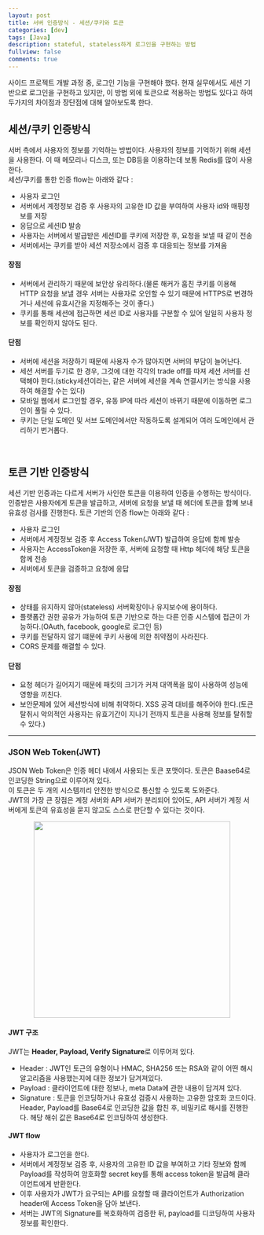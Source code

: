 ```yaml
---
layout: post
title: 서버 인증방식 - 세션/쿠키와 토큰 
categories: [dev]
tags: [Java]
description: stateful, stateless하게 로그인을 구현하는 방법
fullview: false
comments: true
---
```


사이드 프로젝트 개발 과정 중, 로그인 기능을 구현해야 했다. 현재 실무에서도 세션 기반으로 로그인을 구현하고 있지만, 이 방법 외에 토큰으로 적용하는 방법도 있다고 하여 두가지의 차이점과 장단점에 대해 알아보도록 한다.

## 세션/쿠키 인증방식
서버 측에서 사용자의 정보를 기억하는 방법이다. 사용자의 정보를 기억하기 위해 세션을 사용한다. 이 때 메모리나 디스크, 또는 DB등을 이용하는데 보통 Redis를 많이 사용한다.  
세션/쿠키를 통한 인증 flow는 아래와 같다 : 

* 사용자 로그인
* 서버에서 계정정보 검증 후 사용자의 고유한 ID 값을 부여하여 사용자 id와 매핑정보를 저장
* 응답으로 세션ID 발송
* 사용자는 서버에서 발급받은 세션ID를 쿠키에 저장한 후, 요청을 보낼 때 같이 전송
* 서버에서는 쿠키를 받아 세션 저장소에서 검증 후 대응되는 정보를 가져옴

#### 장점
* 서버에서 관리하기 때문에 보안상 유리하다.(물론 해커가 훔친 쿠키를 이용해 HTTP 요청을 보낼 경우 서버는 사용자로 오인할 수 있기 때문에 HTTPS로 변경하거나 세션에 유효시간을 지정해주는 것이 좋다.)
* 쿠키를 통해 세션에 접근하면 세션 ID로 사용자를 구분할 수 있어 일일히 사용자 정보를 확인하지 않아도 된다.

#### 단점
* 서버에 세션을 저장하기 때문에 사용자 수가 많아지면 서버의 부담이 늘어난다.
* 세션 서버를 두기로 한 경우, 그것에 대한 각각의 trade off를 따져 세션 서버를 선택해야 한다.(sticky세션이라는, 같은 서버에 세션을 계속 연결시키는 방식을 사용하여 해결할 수는 있다)
* 모바일 웹에서 로그인할 경우, 유동 IP에 따라 세션이 바뀌기 때문에 이동하면 로그인이 풀릴 수 있다.
* 쿠키는 단일 도메인 및 서브 도메인에서만 작동하도록 설계되어 여러 도메인에서 관리하기 번거롭다.

<br/>

## 토큰 기반 인증방식

세션 기반 인증과는 다르게 서버가 사인한 토큰을 이용하여 인증을 수행하는 방식이다. 인증받은 사용자에게 토큰을 발급하고, 서버에 요청을 보낼 때 헤더에 토큰을 함꼐 보내 유효성 검사를 진행한다. 
토큰 기반의 인증 flow는 아래와 같다 :  
* 사용자 로그인
* 서버에서 계정정보 검증 후 Access Token(JWT) 발급하여 응답에 함께 발송
* 사용자는 AccessToken을 저장한 후, 서버에 요청할 때 Http 헤더에 해당 토큰을 함께 전송
* 서버에서 토큰을 검증하고 요청에 응답

#### 장점 
* 상태를 유지하지 않아(stateless) 서버확장이나 유지보수에 용이하다.
* 플랫폼간 권한 공유가 가능하여 토큰 기반으로 하는 다른 인증 시스템에 접근이 가능하다.(OAuth, facebook, google로 로그인 등)
* 쿠키를 전달하지 않기 떄문에 쿠키 사용에 의한 취약점이 사라진다.
* CORS 문제를 해결할 수 있다.

#### 단점
* 요청 헤더가 길어지기 때문에 패킷의 크기가 커져 대역폭을 많이 사용하여 성능에 영향을 끼친다.
* 보안문제에 있어 세션방식에 비해 취약하다. XSS 공격 대비를 해주어야 한다.(토큰 탈취시 악의적인 사용자는 유효기간이 지나기 전까지 토큰을 사용해 정보를 탈취할 수 있다.)

***
### JSON Web Token(JWT)
JSON Web Token은 인증 헤더 내에서 사용되는 토큰 포맷이다. 토큰은 Baase64로 인코딩한 String으로 이루어져 있다.  
이 토큰은 두 개의 시스템끼리 안전한 방식으로 통신할 수 있도록 도와준다.  
JWT의 가장 큰 장점은 계정 서버와 API 서버가 분리되어 있어도, API 서버가 계정 서버에게 토큰의 유효성을 묻지 않고도 스스로 판단할 수 있다는 것이다.

<p style="text-align:center">
<img src="https://img1.daumcdn.net/thumb/R1280x0/?scode=mtistory2&fname=https%3A%2F%2Fblog.kakaocdn.net%2Fdn%2FbdBegg%2FbtqUeWI9PuC%2F3EtdSAO29mjFPsQYNkQT41%2Fimg.png" width="400">
</p>

#### JWT 구조
JWT는 **Header, Payload, Verify Signature**로 이루어져 있다.
* Header : JWT인 토근의 유형이나 HMAC, SHA256 또는 RSA와 같이 어떤 해시 알고리즘을 사용했는지에 대한 정보가 담겨져있다.
* Payload : 클라이언트에 대한 정보나, meta Data에 관한 내용이 담겨져 있다.
* Signature : 토큰을 인코딩하거나 유효성 검증시 사용하는 고유한 암호화 코드이다. Header, Payload를 Base64로 인코딩한 값을 합친 후, 비밀키로 해시를 진행한다. 해당 해쉬 값은 Base64로 인코딩하여 생성한다.


#### JWT flow
* 사용자가 로그인을 한다.
* 서버에서 계정정보 검증 후, 사용자의 고유한 ID 값을 부여하고 기타 정보와 함께 Payload를 작성하여 암호화할 secret key를 통해 access token을 발급해 클라이언트에게 반환한다.
* 이후 사용자가 JWT가 요구되는 API를 요청할 때 클라이언트가 Authorization header에 Access Token을 담아 보낸다.
* 서버는 JWT의 Signature를 복호화하여 검증한 뒤, payload를 디코딩하여 사용자 정보를 확인한다.